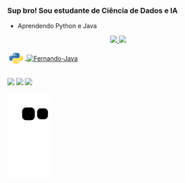 ### Sup bro! Sou estudante de Ciência de Dados e IA

- Aprendendo Python e Java

<div align="center">
  <a href="https://github.com/ofernandosuzuki">
  <img height="160em" src="https://github-readme-stats.vercel.app/api?username=ofernandosuzuki&show_icons=true&theme=github_dark&include_all_commits=true&count_private=true"/>
  <img height="160em" src="https://github-readme-stats.vercel.app/api/top-langs/?username=ofernandosuzuki&layout=compact&langs_count=7&theme=github_dark"/>
</div>
  
<div style="display: inline_block"><br>
  <img align="center" alt="Fernando-Python" height="30" width="40" src="https://raw.githubusercontent.com/devicons/devicon/master/icons/python/python-original.svg">
  <img align="center" alt="Fernando-Java" height="30" width="40" src="https://cdn.jsdelivr.net/gh/devicons/devicon/icons/java/java-plain.svg" />
  
</div>
  
  ##

<div> 
  <a href="https://instagram.com/ofernandosuzuki" target="_blank"><img src="https://img.shields.io/badge/-Instagram-%23E4405F?style=for-the-badge&logo=instagram&logoColor=white" target="_blank"></a>
 <a href="https://discordapp.com/users/suzuki#0971" target="_blank"><img src="https://img.shields.io/badge/Discord-7289DA?style=for-the-badge&logo=discord&logoColor=white" target="_blank"></a> 
  <a href = "mailto:ofernandosuzuki@gmail.com"><img src="https://img.shields.io/badge/-Gmail-%23333?style=for-the-badge&logo=gmail&logoColor=white" target="_blank"></a>
 
  
  ![Snake animation](https://github.com/kristenarguello/kristenarguello/blob/output/github-contribution-grid-snake.svg)
 
</div>
 
